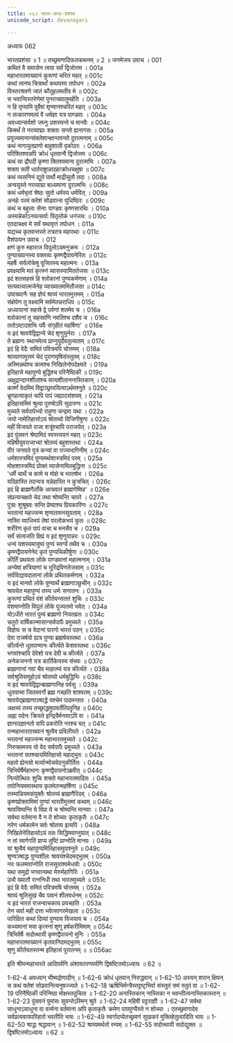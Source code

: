 ```yaml
---
title: ०६२ भारत-कथा-प्रशंसा
unicode_script: devanagari

---
```



अध्यायः 062

भारतप्रशंसा ॥ 1 ॥ तच्छ्रवणादिफलकथनम् ॥ 2 ॥
जनमेजय उवाच ।	001  
कथितं वै समासेन त्वया सर्वं द्विजोत्तम ।	001a  
महाभारतमाख्यानं कुरूणां चरितं महत् ॥	001c  
कथां त्वनघ चित्रार्थां कथयस्व तपोधन ।	002a  
विस्तरश्रवणे जातं कौतूहलमतीव मे ॥	002c  
स भवान्विस्तरेणेमां पुनराख्यातुमर्हति ।	003a  
न हि तृप्यामि पूर्वेषां शृण्वानश्चरितं महत् ॥	003c  
न तत्कारणमल्पं वै धर्मज्ञा यत्र पाण्डवाः ।	004a  
अवध्यान्सर्वशो जघ्नुः प्रशस्यन्ते च मानवैः ॥	004c  
किमर्थं ते नरव्याघ्राः शक्ताः सन्तो ह्यनागसः ।	005a  
प्रयुज्यमानान्संक्लेशान्क्षान्तवन्तो दुरात्मनाम् ॥	005c  
कथं नागायुतप्राणो बाहुशाली वृकोदरः ।	006a  
परिक्लिश्यन्नपि क्रोधं धृतवान्वै द्विजोत्तम ॥	006c  
कथं सा द्रौपदी कृष्णा क्लिश्यमाना दुरात्मभिः ।	007a  
शक्ता सती धार्तराष्ट्रान्नादहत्क्रोधचक्षुषा ॥	007c  
कथं व्यसनिनं द्यूते पार्थौ माद्रीसुतौ तदा ।	008a  
अन्वयुस्ते नरव्याघ्रा बाध्यमाना दुरात्मभिः ॥	008c  
कथं धर्मभृतां श्रेष्ठः सुतो धर्मस्य धर्मवित् ।	009a  
अनर्हः परमं क्लेशं सोढवान्स युधिष्ठिरः ॥	009c  
कथं च बहुलाः सेनाः पाण्डवः कृष्णसारथिः ।	010a  
अस्यन्नेकोऽनयत्सर्वाः पितृलोकं धनंजयः ॥	010c  
एतदाचक्ष्व मे सर्वं यथावृत्तं तपोधन ।	011a  
यद्यच्च कृतवन्तस्ते तत्रतत्र महारथाः ॥	011c  
वैशंपायन उवाच ।	012  
क्षणं कुरु महाराज विपुलोऽयमनुक्रमः ।	012a  
पुण्याख्यानस्य वक्तव्यः कृष्णद्वैपायनेरितः ॥	012c  
महर्षेः सर्वलोकेषु पूजितस्य महात्मनः ।	013a  
प्रवक्ष्यामि मतं कृत्स्नं व्यासस्यामिततेजसः ॥	013c  
इदं शतसहस्रं हि श्लोकानां पुण्यकर्मणाम् ।	014a  
सत्यवत्यात्मजेनेह व्याख्यातममितौजसा ॥	014c  
उपाख्यानैः सह ज्ञेयं श्राव्यं भारतमुत्तमम् ।	015a  
संक्षेपेण तु वक्ष्यामि सर्वमेतन्नराधिप ॥	015c  
अध्यायानां सहस्रे द्वे पर्वणां शतमेव च ।	016a  
श्लोकानां तु सहस्राणि नवतिश्च दशैव च ।	016c  
ततोऽष्टादशभिः पर्वैः संगृहीतं महर्षिणा\' ॥	016e  
य इदं श्रावयेद्विद्वान्ये चेदं शृणुयुर्नराः ।	017a  
ते ब्रह्मणः स्थानमेत्य प्राप्नुयुर्देवतुल्यताम् ॥	017c  
इदं हि वेदैः समितं पवित्रमपि चोत्तमम् ।	018a  
श्राव्याणामुत्तमं चेदं पुराणमृषिसंस्तुतम् ॥	018c  
अस्मिन्नर्थश्च कामश्च निखिलेनोपदेक्ष्यते ।	019a  
इतिहासे महापुण्ये बुद्धिश्च परिनैष्ठिकी ॥	019c  
अक्षुद्रान्दानशीलांश्च सत्यशीलाननास्तिकान् ।	020a  
कार्ष्णं वेदमिमं विद्वाञ्छ्रावयित्वाऽर्थमश्नुते ॥	020c  
भ्रूणहत्याकृतं चापि पापं जह्यादसंशयम् ।	021a  
इतिहासमिमं श्रुत्वा पुरुषोऽपि सुदारुणः ॥	021c  
मुच्यते सर्वपापेभ्यो राहुणा चन्द्रमा यथा ।	022a  
जयो नामेतिहासोऽयं श्रोतव्यो विजिगीषुणा ॥	022c  
महीं विजयते राजा शत्रूंश्चापि पराजयेत् ।	023a  
इदं पुंसवनं श्रेष्ठमिदं स्वस्त्ययनं महत् ॥	023c  
महिषीयुवराजाभ्यां श्रोतव्यं बहुशस्तथा ।	024a  
वीरं जनयते पुत्रं कन्यां वा राज्यभागिनीम् ॥	024c  
धर्मशास्त्रमिदं पुण्यमर्थशास्त्रमिदं परम् ।	025a  
मोक्षशास्त्रमिदं प्रोक्तं व्यासेनामितबुद्धिना ॥	025c  
\'धर्मे चार्थे च कामे च मोक्षे च भरतर्षभ ।	026a  
यदिहास्ति तदन्यत्र यन्नेहास्ति न कुत्रचित् ।	026c  
इदं हि ब्राह्मणैर्लोके आख्यातं ब्राह्मणेष्विह\' ॥	026e  
संप्रत्याचक्षते चेदं तथा श्रोष्यन्ति चापरे ।	027a  
पुत्राः शुश्रूषवः सन्ति प्रेष्याश्च प्रियकारिणः ॥	027c  
भरतानां महज्जन्म शृण्वतामनसूयताम् ।	028a  
नास्ति व्याधिभयं तेषां परलोकभयं कुतः ॥	028c  
शरीरेण कृतं पापं वाचा च मनसैव च ।	029a  
सर्वं संत्यजति क्षिप्रं य इदं शृणुयान्नरः ॥	029c  
धन्यं यशस्यमायुष्यं पुण्यं स्वर्ग्यं तथैव च ।	030a  
कृष्णद्वैपायनेनेदं कृतं पुण्यचिकीर्षुणा ॥	030c  
कीर्तिं प्रथयता लोके पाण्डवानां महात्मनाम् ।	031a  
अन्येषां क्षत्रियाणां च भूरिद्रविणतेजसाम् ॥	031c  
सर्वविद्यावदातानां लोके प्रथितकर्मणाम् ।	032a  
य इदं मानवो लोके पुण्यार्थे ब्राह्मणाञ्छुचीन् ॥	032c  
श्रावयेत महापुण्यं तस्य धर्मः सनातनः ।	033a  
कुरूणां प्रथितं वंशं कीर्तयन्सततं शुचिः ॥	033c  
वंशमाप्नोति विपुलं लोके पूज्यतमो भवेत् ।	034a  
योऽधीते भारतं पुम्यं ब्राह्मणो नियतव्रतः ॥	034c  
चतुरो वार्षिकान्मासान्सर्वपापैः प्रमुच्यते ।	035a  
विज्ञेयः स च वेदानां पारगो भारतं पठन् ॥	035c  
देवा राजर्षयो ह्यत्र पुण्या ब्रह्मर्षयस्तथा ।	036a  
कीर्त्यन्ते धूतपाप्मानः कीर्त्यते केशवस्तथा ॥	036c  
भगवांश्चापि देवेशो यत्र देवी च कीर्त्यते ।	037a  
अनेकजननो यत्र कार्तिकेयस्य संभवः ॥	037c  
ब्राह्मणानां गवां चैव माहात्म्यं यत्र कीर्त्यते ।	038a  
सर्वश्रुतिसमूहोऽयं श्रोतव्यो धर्मबुद्धिभिः ॥	038c  
य इदं श्रावयेद्विद्वान्ब्राह्मणानिह पर्वसु ।	039a  
धूतपाप्मा जितस्वर्गो ब्रह्म गच्छति शाश्वतम् ॥	039c  
श्रावयेद्ब्राह्मणाञ्श्राद्धे यश्चेमं पादमन्ततः ।	040a  
अक्षय्यं तस्य तच्छ्राद्धमुपावर्तेत्पितॄनिह ॥	040c  
अह्ना यदेनः क्रियते इन्द्रियैर्मनसाऽपि वा ।	041a  
ज्ञानादज्ञानतो वापि प्रकरोति नरश्च यत् ॥	041c  
तन्महाभारताख्यानं श्रुत्वैव प्रविलीयते ।	042a  
भरतानां महज्जन्म महाभारतमुच्यते ॥	042c  
निरुक्तमस्य यो वेद सर्वपापैः प्रमुच्यते ।	043a  
भरतानां यतश्चायमितिहासो महाद्भुतः ॥	043c  
महतो ह्येनसो मर्त्यान्मोचयेदनुकीर्तितः ।	044a  
त्रिभिर्वर्षैर्महाभागः कृष्णद्वैपायनोऽब्रवीत् ॥	044c  
नित्योत्थितः शुचिः शक्तो महाभारतमादितः ।	045a  
तपोनियममास्थाय कृतमेतन्महर्षिणा ॥	045c  
तस्मान्नियमसंयुक्तैः श्रोतव्यं ब्राह्मणैरिदम् ।	046a  
कृष्णप्रोक्तामिमां पुण्यां भारतीमुत्तमां कथाम् ॥	046c  
श्रावयिष्यन्ति ये विप्रा ये च श्रोष्यन्ति मानवाः ।	047a  
सर्वथा वर्तमाना वै न ते शोच्याः कृताकृतैः ॥	047c  
नरेण धर्मकामेन सर्वः श्रोतव्य इत्यपि ।	048a  
निखिलेनेतिहासोऽयं ततः सिद्धिमवाप्नुयात् ॥	048c  
न तां स्वर्गगतिं प्राप्य तुष्टिं प्राप्नोति मानवः ।	049a  
यां श्रुत्वैवं महापुण्यमितिहासमुपाश्नुते ॥	049c  
शृण्वञ्श्राद्धः पुण्यशीलः श्रावयंश्चेदमद्भुतम् ।	050a  
नरः फलमवाप्नोति राजसूयाश्वमेधयोः ॥	050c  
यथा समुद्रो भगवान्यथा मेरुर्महागिरिः ।	051a  
उभौ ख्यातौ रत्ननिधी तथा भारतमुच्यते ॥	051c  
इदं हि वेदैः समितं पवित्रमषि चोत्तमम् ।	052a  
श्राव्यं श्रुतिसुखं चैव पावनं शीलवर्धनम् ॥	052c  
य इदं भारतं राजन्वाचकाय प्रयच्छति ।	053a  
तेन सर्वा मही दत्ता भवेत्सागरमेखला ॥	053c  
पारिक्षित कथां दिव्यां पुण्याय विजयाय च ।	054a  
कथ्यमानां मया कृत्स्नां शृणु हर्षकरीमिमाम् ॥	054c  
त्रिभिर्वर्षैः सदोत्थायी कृष्णद्वैपायनो मुनिः ।	055a  
महाभारतमाख्यानं कृतवानिदमद्भुतम् ॥	055c  
शृणु कीर्तयतस्तन्म इतिहासं पुरातनम् ॥ ॥	056ac  

इति श्रीमन्महाभारते आदिपर्वणि अंशावतरणपर्वणि द्विषष्टितमोऽध्यायः ॥ 62 ॥

1-62-4 अवध्यान् भीष्मद्रोणादीन् ॥ 1-62-6 क्रोधं धृतवान् निरुद्धवान् ॥ 1-62-10 अस्यन् शरान् क्षिपन् स कथं क्लेशं सोढवानित्यनुषज्ज्यते ॥ 1-62-18 ऋषिभिर्मन्त्रैस्तद्द्रष्टृभिर्वा संस्तुतं समं स्तुतं वा ॥ 1-62-19 परिनैष्ठिकी परिनिष्ठा मोक्षस्तदुचिता ॥ 1-62-20 अनास्तिकान् नास्तिका न भवन्तीत्यनास्तिकास्तान् ॥ 1-62-23 पुंसवनं पुमांसः सूयन्तेऽस्मिन् श्रुते ॥ 1-62-24 महिषी पट्टराज्ञी ॥ 1-62-47 सर्वथा साधुनाऽसाधुना वा वर्त्मना वर्तमाना अपि कृताकृतैः क्रमेण पापपुण्यैस्ते न शोच्याः । एतच्छ्रवणादेव सर्वप्रत्यवायपरिहारो भवतीति भावः ॥ 1-62-49 स्वर्गादप्येतच्छ्रवणं सुखकरं मुक्तिहेतुत्वादिति भावः ॥ 1-62-50 श्राद्धः श्रद्धावान् ॥ 1-62-52 श्राव्यमर्थतो रम्यम् ॥ 1-62-55 सदोत्थायी सदोद्युक्तः ॥ द्विषष्टितमोऽध्यायः ॥ 62 ॥